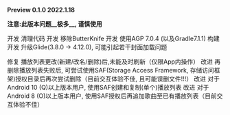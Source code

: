 **Preview 0.1.0 2022.1.18**



**注意:此版本问题__极多__, 谨慎使用**

开发 清理代码
开发 移除ButterKnife
开发 使用AGP 7.0.4 (以及Gradle7.1.1) 构建
开发 升级Glide(3.8.0 -> 4.12.0), 可能引起若干封面加载问题

修复 播放列表更改(新建/改名/删除)后,未能及时刷新（仅限App内操作）
改进 再删除播放列表失败后, 可尝试使用SAF(Storage Access Framework, 存储访问框架)授权目录后再次尝试删除（目前交互体验不佳, 且可能误删文件!!!）
改进 对于Android 10 (Q)以上版本用户, 使用SAF创建和复制(单个)播放列表
改进 对于Android 8 (O)以上版本用户, 使用SAF授权后再追加歌曲至已有播放列表（目前交互体验不佳）
